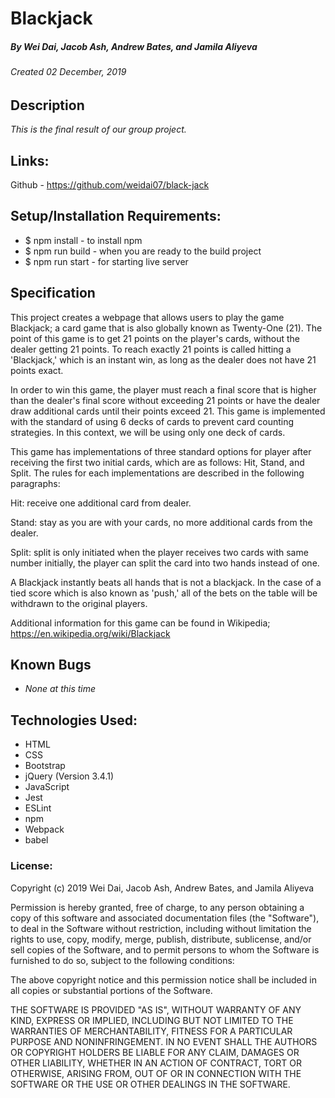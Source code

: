 # Blackjack
##### By Wei Dai, Jacob Ash, Andrew Bates, and Jamila Aliyeva
###### Created 02 December, 2019

## Description

_This is the final result of our group project._

## Links:

Github - https://github.com/weidai07/black-jack

## Setup/Installation Requirements:

  - $ npm  install - to install npm
  - $ npm run build - when you are ready to the build project
  - $ npm run start - for starting live server

## Specification

This project creates a webpage that allows users to play the game Blackjack; a card game that is also globally known as Twenty-One (21). The point of this game is to get 21 points on the player's cards, without the dealer getting 21 points. To reach exactly 21 points is called hitting a 'Blackjack,' which is an instant win, as long as the dealer does not have 21 points exact. 

In order to win this game, the player must reach a final score that is higher than the dealer's final score without exceeding 21 points or have the dealer draw additional cards until their points exceed 21. This game is implemented with the standard of using 6 decks of cards to prevent card counting strategies. In this context, we will be using only one deck of cards. 

This game has implementations of three standard options for player after receiving the first two initial cards, which are as follows: Hit, Stand, and Split. The rules for each implementations are described in the following paragraphs:

Hit: receive one additional card from dealer.

Stand: stay as you are with your cards, no more additional cards from the dealer. 

Split: split is only initiated when the player receives two cards with same number initially, the player can split the card into two hands instead of one. 

A Blackjack instantly beats all hands that is not a blackjack. In the case of a tied score which is also known as 'push,' all of the bets on the table will be withdrawn to the original players. 

Additional information for this game can be found in Wikipedia; https://en.wikipedia.org/wiki/Blackjack 

## Known Bugs

* _None at this time_

## Technologies Used:

* HTML
* CSS
* Bootstrap
* jQuery (Version 3.4.1)
* JavaScript
* Jest
* ESLint
* npm
* Webpack
* babel

### License:

Copyright (c) 2019 Wei Dai, Jacob Ash, Andrew Bates, and Jamila Aliyeva 

Permission is hereby granted, free of charge, to any person obtaining a copy of this software and associated documentation files (the "Software"), to deal in the Software without restriction, including without limitation the rights to use, copy, modify, merge, publish, distribute, sublicense, and/or sell copies of the Software, and to permit persons to whom the Software is furnished to do so, subject to the following conditions:

The above copyright notice and this permission notice shall be included in all copies or substantial portions of the Software.

THE SOFTWARE IS PROVIDED "AS IS", WITHOUT WARRANTY OF ANY KIND, EXPRESS OR IMPLIED, INCLUDING BUT NOT LIMITED TO THE WARRANTIES OF MERCHANTABILITY, FITNESS FOR A PARTICULAR PURPOSE AND NONINFRINGEMENT. IN NO EVENT SHALL THE AUTHORS OR COPYRIGHT HOLDERS BE LIABLE FOR ANY CLAIM, DAMAGES OR OTHER LIABILITY, WHETHER IN AN ACTION OF CONTRACT, TORT OR OTHERWISE, ARISING FROM, OUT OF OR IN CONNECTION WITH THE SOFTWARE OR THE USE OR OTHER DEALINGS IN THE SOFTWARE.